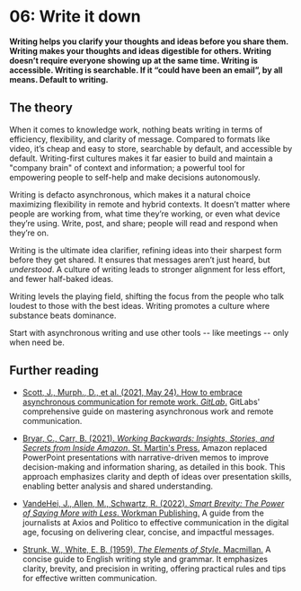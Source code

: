 # 06: Write it down

**Writing helps you clarify your thoughts and ideas before you share them. Writing makes your thoughts and ideas digestible for others. Writing doesn’t require everyone showing up at the same time. Writing is accessible. Writing is searchable. If it “could have been an email”, by all means. Default to writing.**

## The theory

When it comes to knowledge work, nothing beats writing in terms of efficiency, flexibility, and clarity of message. Compared to formats like video, it’s cheap and easy to store, searchable by default, and accessible by default. Writing-first cultures makes it far easier to build and maintain a "company brain" of context and information; a powerful tool for empowering people to self-help and make decisions autonomously.

Writing is defacto asynchronous, which makes it a natural choice maximizing flexibility in remote and hybrid contexts. It doesn’t matter where people are working from, what time they’re working, or even what device they’re using. Write, post, and share; people will read and respond when they’re on.

Writing is the ultimate idea clarifier, refining ideas into their sharpest form before they get shared. It ensures that messages aren’t just heard, but *understood*. A culture of writing leads to stronger alignment for less effort, and fewer half-baked ideas.

Writing levels the playing field, shifting the focus from the people who talk loudest to those with the best ideas. Writing promotes a culture where substance beats dominance.

Start with asynchronous writing and use other tools -- like meetings -- only when need be.

## Further reading

- [Scott, J., Murph., D., et al. (2021, May 24). How to embrace asynchronous communication for remote work. _GitLab_.](https://handbook.gitlab.com/handbook/company/culture/all-remote/asynchronous/)
GitLabs' comprehensive guide on mastering asynchronous work and remote communication.

- [Bryar, C., Carr, B. (2021). _Working Backwards: Insights, Stories, and Secrets from Inside Amazon_. St. Martin's Press.](https://lccn.loc.gov/2020037477)
Amazon replaced PowerPoint presentations with narrative-driven memos to improve decision-making and information sharing, as detailed in this book. This approach emphasizes clarity and depth of ideas over presentation skills, enabling better analysis and shared understanding.

- [VandeHei, J., Allen, M., Schwartz, R. (2022). _Smart Brevity: The Power of Saying More with Less_. Workman Publishing.](https://lccn.loc.gov/2022045170)
A guide from the journalists at Axios and Politico to effective communication in the digital age, focusing on delivering clear, concise, and impactful messages.

- [Strunk, W., White, E. B. (1959). _The Elements of Style_. Macmillan.](https://lccn.loc.gov/59009950)
A concise guide to English writing style and grammar. It emphasizes clarity, brevity, and precision in writing, offering practical rules and tips for effective written communication.

